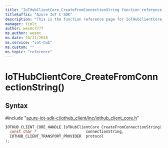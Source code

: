```yaml
---                             
title: "IoTHubClientCore_CreateFromConnectionString function reference | Microsoft Docs" 
titleSuffix: "Azure IoT C SDK"            
description: "This is the function reference page for IoTHubClientCore_CreateFromConnectionString() in the Azure IoT C SDK. This SDK is used with the Azure IoT Hub and Azure IoT Hub Device Provisioning Service"            
manager: timlt                 
author: wesmc7777              
ms.author: wesmc               
ms.date: 10/11/2018                    
ms.service: "iot-hub"             
ms.custom: ""                
ms.topic: "reference"        
---                            
```


# IoTHubClientCore_CreateFromConnectionString()

## Syntax

\#include "[azure-iot-sdk-c/iothub_client/inc/iothub_client_core.h](../iothub-client-core-h.md)"  
```C
IOTHUB_CLIENT_CORE_HANDLE IoTHubClientCore_CreateFromConnectionString(
  const char *                      connectionString,
  IOTHUB_CLIENT_TRANSPORT_PROVIDER  protocol
);
```

